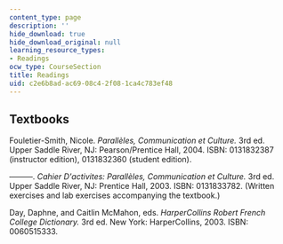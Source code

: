 ```yaml
---
content_type: page
description: ''
hide_download: true
hide_download_original: null
learning_resource_types:
- Readings
ocw_type: CourseSection
title: Readings
uid: c2e6b8ad-ac69-08c4-2f08-1ca4c783ef48
---
```


Textbooks
---------

Fouletier-Smith, Nicole. _Parallèles, Communication et Culture._ 3rd ed. Upper Saddle River, NJ: Pearson/Prentice Hall, 2004. ISBN: 0131832387 (instructor edition), 0131832360 (student edition).

———. _Cahier D'activites: Parallèles, Communication et Culture._ 3rd ed. Upper Saddle River, NJ: Prentice Hall, 2003. ISBN: 0131833782. (Written exercises and lab exercises accompanying the textbook.)

Day, Daphne, and Caitlin McMahon, eds. _HarperCollins Robert French College Dictionary._ 3rd ed. New York: HarperCollins, 2003. ISBN: 0060515333.